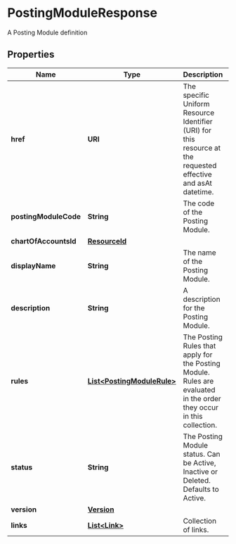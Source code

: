 

# PostingModuleResponse

A Posting Module definition

## Properties

Name | Type | Description | Notes
------------ | ------------- | ------------- | -------------
**href** | **URI** | The specific Uniform Resource Identifier (URI) for this resource at the requested effective and asAt datetime. |  [optional]
**postingModuleCode** | **String** | The code of the Posting Module. | 
**chartOfAccountsId** | [**ResourceId**](ResourceId.md) |  | 
**displayName** | **String** | The name of the Posting Module. | 
**description** | **String** | A description for the Posting Module. |  [optional]
**rules** | [**List&lt;PostingModuleRule&gt;**](PostingModuleRule.md) | The Posting Rules that apply for the Posting Module. Rules are evaluated in the order they occur in this collection. |  [optional]
**status** | **String** | The Posting Module status. Can be Active, Inactive or Deleted. Defaults to Active. | 
**version** | [**Version**](Version.md) |  |  [optional]
**links** | [**List&lt;Link&gt;**](Link.md) | Collection of links. |  [optional]



